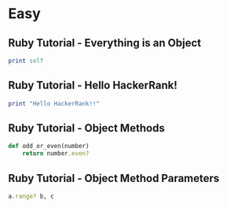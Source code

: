 # Easy

## Ruby Tutorial - Everything is an Object

```ruby
print self
```

## Ruby Tutorial - Hello HackerRank!

```ruby
print "Hello HackerRank!!"
```

## Ruby Tutorial - Object Methods

```ruby
def odd_or_even(number)
    return number.even?
```

## Ruby Tutorial - Object Method Parameters

```ruby
a.range? b, c
```